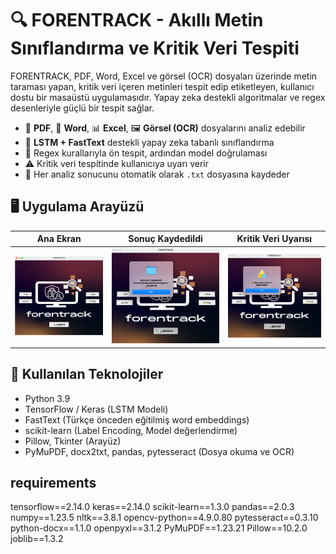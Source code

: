 # 🔍 FORENTRACK - Akıllı Metin Sınıflandırma ve Kritik Veri Tespiti

FORENTRACK, PDF, Word, Excel ve görsel (OCR) dosyaları üzerinde metin taraması yapan, kritik veri içeren metinleri tespit edip etiketleyen, kullanıcı dostu bir masaüstü uygulamasıdır. Yapay zeka destekli algoritmalar ve regex desenleriyle güçlü bir tespit sağlar.


- 📄 **PDF**, 📝 **Word**, 📊 **Excel**, 🖼️ **Görsel (OCR)** dosyalarını analiz edebilir
- 🧠 **LSTM + FastText** destekli yapay zeka tabanlı sınıflandırma
- 🧾 Regex kurallarıyla ön tespit, ardından model doğrulaması
- ⚠️ Kritik veri tespitinde kullanıcıya uyarı verir
- 💾 Her analiz sonucunu otomatik olarak `.txt` dosyasına kaydeder

## 🖥️ Uygulama Arayüzü

| Ana Ekran | Sonuç Kaydedildi | Kritik Veri Uyarısı |
|----------|------------------|----------------------|
| ![UI](docs/APP.jpeg) | ![Saved](docs/APP-1.jpeg) | ![Warning](docs/Alert.jpeg) |


## 🧪 Kullanılan Teknolojiler

- Python 3.9
- TensorFlow / Keras (LSTM Modeli)
- FastText (Türkçe önceden eğitilmiş word embeddings)
- scikit-learn (Label Encoding, Model değerlendirme)
- Pillow, Tkinter (Arayüz)
- PyMuPDF, docx2txt, pandas, pytesseract (Dosya okuma ve OCR)


## requirements

tensorflow==2.14.0
keras==2.14.0
scikit-learn==1.3.0
pandas==2.0.3
numpy==1.23.5
nltk==3.8.1
opencv-python==4.9.0.80
pytesseract==0.3.10
python-docx==1.1.0
openpyxl==3.1.2
PyMuPDF==1.23.21
Pillow==10.2.0
joblib==1.3.2

